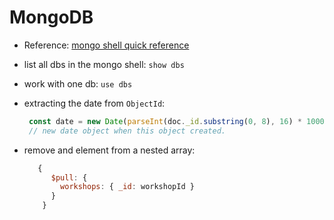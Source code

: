 # MongoDB

* Reference: [mongo shell quick reference](https://docs.mongodb.com/manual/reference/mongo-shell/)
* list all dbs in the mongo shell: `show dbs`
* work with one db: `use dbs`
* extracting the date from `ObjectId`:

  ```javascript
   const date = new Date(parseInt(doc._id.substring(0, 8), 16) * 1000); 
   // new date object when this object created.
  ```

* remove and element from a nested array:

  ```javascript
     {
        $pull: {
          workshops: { _id: workshopId }
        }
      }
  ```

